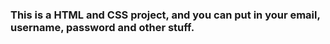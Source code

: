 ### This is a HTML and CSS project, and you can put in your email, username, password and other stuff.